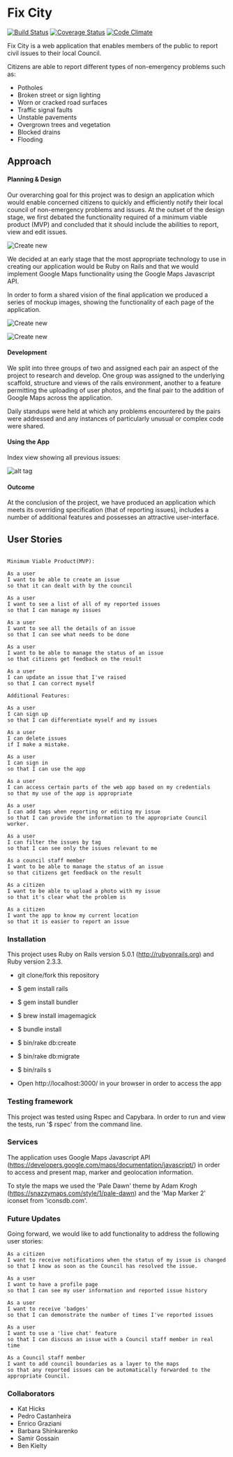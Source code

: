 # Fix City

[![Build Status](https://travis-ci.org/KatHicks/fix-city.svg?branch=master)](https://travis-ci.org/KatHicks/fix-city) [![Coverage Status](https://coveralls.io/repos/github/KatHicks/fix-city/badge.svg?branch=master)](https://coveralls.io/github/KatHicks/fix-city?branch=master) [![Code Climate](https://codeclimate.com/github/KatHicks/fix-city/badges/gpa.svg)](https://codeclimate.com/github/KatHicks/fix-city)

Fix City is a web application that enables members of the public to report civil issues to their local Council.

Citizens are able to report different types of non-emergency problems such as:

  * Potholes
  * Broken street or sign lighting
  * Worn or cracked road surfaces
  * Traffic signal faults
  * Unstable pavements
  * Overgrown trees and vegetation
  * Blocked drains
  * Flooding

## Approach

#### Planning & Design

Our overarching goal for this project was to design an application which would enable concerned citizens to quickly and efficiently notify their local council of non-emergency problems and issues.  At the outset of the design stage, we first debated the functionality required of a minimum viable product (MVP) and concluded that it should include the abilities to report, view and edit issues.

![Create new](app/images/IMAG0191.jpg)


We decided at an early stage that the most appropriate technology to use in creating our application would be Ruby on Rails and that we would implement Google Maps functionality using the Google Maps Javascript API.

In order to form a shared vision of the final application we produced a series of mockup images, showing the functionality of each page of the application.

![Create new](app/images/IMAG0195.jpg)


![Create new](app/images/IMAG0201.jpg)


#### Development

We split into three groups of two and assigned each pair an aspect of the project to research and develop.  One group was assigned to the underlying scaffold, structure and views of the rails environment, another to a feature permitting the uploading of user photos, and the final pair to the addition of Google Maps across the application.

Daily standups were held at which any problems encountered by the pairs were addressed and any instances of particularly unusual or complex code were shared.

#### Using the App

Index view showing all previous issues:

![alt tag](app/images/index.png)


#### Outcome

At the conclusion of the project, we have produced an application which meets its overriding specification (that of reporting issues), includes a number of additional features and possesses an attractive user-interface.

## User Stories

```

Minimum Viable Product(MVP):

As a user
I want to be able to create an issue
so that it can dealt with by the council

As a user
I want to see a list of all of my reported issues
so that I can manage my issues

As a user
I want to see all the details of an issue
so that I can see what needs to be done

As a user
I want to be able to manage the status of an issue
so that citizens get feedback on the result

As a user
I can update an issue that I've raised
so that I can correct myself
```

```
Additional Features:

As a user
I can sign up
so that I can differentiate myself and my issues

As a user
I can delete issues
if I make a mistake.

As a user
I can sign in
so that I can use the app

As a user
I can access certain parts of the web app based on my credentials
so that my use of the app is appropriate

As a user
I can add tags when reporting or editing my issue
so that I can provide the information to the appropriate Council worker.

As a user
I can filter the issues by tag
so that I can see only the issues relevant to me

As a council staff member
I want to be able to manage the status of an issue
so that citizens get feedback on the result

As a citizen
I want to be able to upload a photo with my issue
so that it's clear what the problem is

As a citizen
I want the app to know my current location
so that it is easier to report an issue
```


### Installation

This project uses Ruby on Rails version 5.0.1 (http://rubyonrails.org) and Ruby version 2.3.3.

  * git clone/fork this repository

  * $ gem install rails

  * $ gem install bundler

  * $ brew install imagemagick

  * $ bundle install

  * $ bin/rake db:create

  * $ bin/rake db:migrate

  * $ bin/rails s

  * Open http://localhost:3000/ in your browser in order to access the app


### Testing framework

This project was tested using Rspec and Capybara.  In order to run and view the tests, run '$ rspec' from the command line.

### Services

The application uses Google Maps Javascript API (https://developers.google.com/maps/documentation/javascript/) in order to access and present map, marker and geolocation information.

To style the maps we used the 'Pale Dawn' theme by Adam Krogh (https://snazzymaps.com/style/1/pale-dawn) and the 'Map Marker 2' iconset from 'iconsdb.com'.

### Future Updates

Going forward, we would like to add functionality to address the following user stories:

```
As a citizen
I want to receive notifications when the status of my issue is changed
so that I know as soon as the Council has resolved the issue.

As a user
I want to have a profile page
so that I can see my user information and reported issue history

As a user
I want to receive 'badges'
so that I can demonstrate the number of times I've reported issues

As a user
I want to use a 'live chat' feature
so that I can discuss an issue with a Council staff member in real time

As a Council staff member
I want to add council boundaries as a layer to the maps
so that any reported issues can be automatically forwarded to the appropriate Council.
```



### Collaborators

  * Kat Hicks
  * Pedro Castanheira
  * Enrico Graziani
  * Barbara Shinkarenko
  * Samir Gossain
  * Ben Kielty
